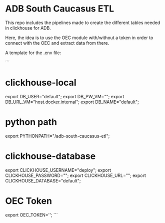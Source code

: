 # ADB South Caucasus ETL

This repo includes the pipelines made to create the different tables needed in clickhouse for ADB.

Here, the idea is to use the OEC module with/without a token in order to connect with the OEC and extract data from there.

A template for the .env file:

´´´
# clickhouse-local
export DB_USER="default";
export DB_PW_VM="";
export DB_URL_VM="host.docker.internal";
export DB_NAME="default";

# python path
export PYTHONPATH="/adb-south-caucasus-etl";

# clickhouse-database
export CLICKHOUSE_USERNAME="deploy";
export CLICKHOUSE_PASSWORD="";
export CLICKHOUSE_URL="";
export CLICKHOUSE_DATABASE="default";

# OEC Token
export OEC_TOKEN='';
´´´

